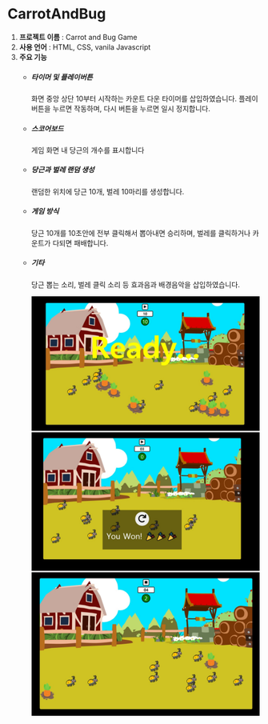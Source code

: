 # CarrotAndBug

<ol>
  <li><strong>프로젝트 이름</strong> : Carrot and Bug Game</li>
  <li><strong>사용 언어</strong> : HTML, CSS, vanila Javascript</li>
  <li><strong>주요 기능</strong> 
    <ul>
      <li><h5>타이머 및 플레이버튼</h5>화면 중앙 상단 10부터 시작하는 카운트 다운 타이머를 삽입하였습니다. 플레이 버튼을 누르면 작동하며, 다시 버튼을 누르면 일시 정지합니다.</li> 
      <li><h5>스코어보드</h5></li> 게임 화면 내 당근의 개수를 표시합니다
      <li><h5>당근과 벌레 랜덤 생성</h5></li> 랜덤한 위치에 당근 10개, 벌레 10마리를 생성합니다.
      <li><h5>게임 방식</h5></li> 당근 10개를 10초안에 전부 클릭해서 뽑아내면 승리하며, 벌레를 클릭하거나 카운트가 다되면 패배합니다.
      <li><h5>기타</h5></li> 당근 뽑는 소리, 벌레 클릭 소리 등 효과음과 배경음악을 삽입하였습니다. 
    </ul>
   </li> 
<ol>
  
  <img src = "sample1.jpg" width=720px>
  <img src = "sample2.jpg" width=720px>
  <img src = "sample3.jpg" width=720px>
  
